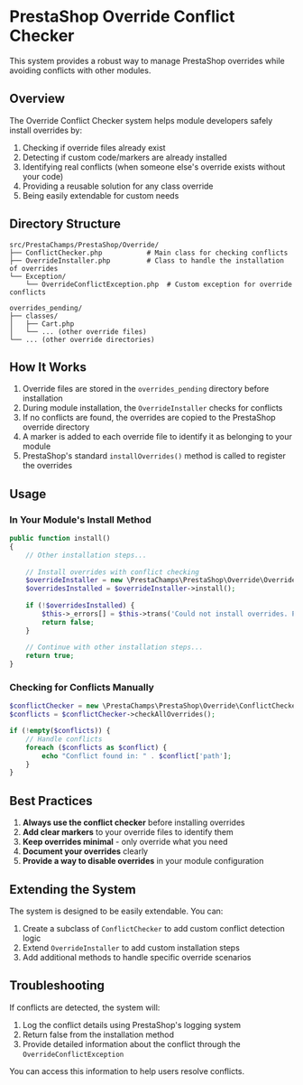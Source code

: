 # PrestaShop Override Conflict Checker

This system provides a robust way to manage PrestaShop overrides while avoiding conflicts with other modules.

## Overview

The Override Conflict Checker system helps module developers safely install overrides by:

1. Checking if override files already exist
2. Detecting if custom code/markers are already installed
3. Identifying real conflicts (when someone else's override exists without your code)
4. Providing a reusable solution for any class override
5. Being easily extendable for custom needs

## Directory Structure

```
src/PrestaChamps/PrestaShop/Override/
├── ConflictChecker.php           # Main class for checking conflicts
├── OverrideInstaller.php         # Class to handle the installation of overrides
└── Exception/
    └── OverrideConflictException.php  # Custom exception for override conflicts

overrides_pending/
├── classes/
│   ├── Cart.php
│   └── ... (other override files)
└── ... (other override directories)
```

## How It Works

1. Override files are stored in the `overrides_pending` directory before installation
2. During module installation, the `OverrideInstaller` checks for conflicts
3. If no conflicts are found, the overrides are copied to the PrestaShop override directory
4. A marker is added to each override file to identify it as belonging to your module
5. PrestaShop's standard `installOverrides()` method is called to register the overrides

## Usage

### In Your Module's Install Method

```php
public function install()
{
    // Other installation steps...
    
    // Install overrides with conflict checking
    $overrideInstaller = new \PrestaChamps\PrestaShop\Override\OverrideInstaller($this);
    $overridesInstalled = $overrideInstaller->install();
    
    if (!$overridesInstalled) {
        $this->_errors[] = $this->trans('Could not install overrides. Please check for conflicts with other modules.');
        return false;
    }
    
    // Continue with other installation steps...
    return true;
}
```

### Checking for Conflicts Manually

```php
$conflictChecker = new \PrestaChamps\PrestaShop\Override\ConflictChecker($this);
$conflicts = $conflictChecker->checkAllOverrides();

if (!empty($conflicts)) {
    // Handle conflicts
    foreach ($conflicts as $conflict) {
        echo "Conflict found in: " . $conflict['path'];
    }
}
```

## Best Practices

1. **Always use the conflict checker** before installing overrides
2. **Add clear markers** to your override files to identify them
3. **Keep overrides minimal** - only override what you need
4. **Document your overrides** clearly
5. **Provide a way to disable overrides** in your module configuration

## Extending the System

The system is designed to be easily extendable. You can:

1. Create a subclass of `ConflictChecker` to add custom conflict detection logic
2. Extend `OverrideInstaller` to add custom installation steps
3. Add additional methods to handle specific override scenarios

## Troubleshooting

If conflicts are detected, the system will:

1. Log the conflict details using PrestaShop's logging system
2. Return false from the installation method
3. Provide detailed information about the conflict through the `OverrideConflictException`

You can access this information to help users resolve conflicts.
